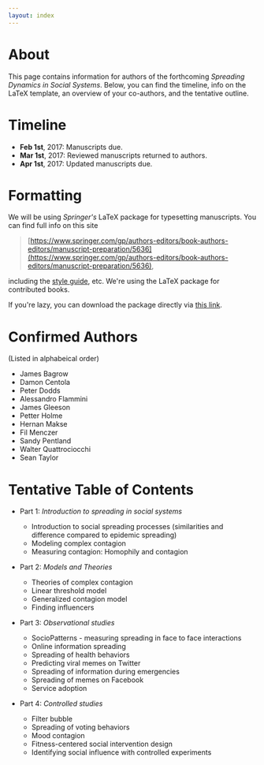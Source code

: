 ```yaml
---
layout: index
---
```


# About
This page contains information for authors of the forthcoming _Spreading Dynamics in Social Systems_. Below, you can find the timeline, info on the LaTeX template, an overview of your co-authors, and the tentative outline. 

# Timeline

* **Feb 1st**, 2017: Manuscripts due.
* **Mar 1st**, 2017: Reviewed manuscripts returned to authors.
* **Apr 1st**, 2017: Updated manuscripts due. 

# Formatting
We will be using _Springer's_ LaTeX package for typesetting manuscripts. You can find full info on this site

> [https://www.springer.com/gp/authors-editors/book-authors-editors/manuscript-preparation/5636](https://www.springer.com/gp/authors-editors/book-authors-editors/manuscript-preparation/5636),

including the [style guide](http://resource-cms.springer.com/springer-cms/rest/v1/content/990/data/v7/Manuscript+guidelines+for+English+books), etc. We're using the LaTeX package for contributed books. 

If you're lazy, you can download the package directly via [this link](http://resource-cms.springer.com/springer-cms/rest/v1/content/20568/data/v1/contributed+books).


# Confirmed Authors
(Listed in alphabeical order)

* James Bagrow
* Damon Centola
* Peter Dodds
* Alessandro Flammini
* James Gleeson
* Petter Holme
* Hernan Makse
* Fil Menczer
* Sandy Pentland
* Walter Quattrociocchi
* Sean Taylor

# Tentative Table of Contents

* Part 1: _Introduction to spreading in social systems_
  * Introduction to social spreading processes (similarities and difference compared to epidemic spreading)
  * Modeling complex contagion 
  * Measuring contagion: Homophily and contagion 

* Part 2: _Models and Theories_
  * Theories of complex contagion
  * Linear threshold model
  * Generalized contagion model
  * Finding influencers

* Part 3: _Observational studies_
  * SocioPatterns - measuring spreading in face to face interactions
  * Online information spreading
  * Spreading of health behaviors
  * Predicting viral memes on Twitter 
  * Spreading of information during emergencies
  * Spreading of memes on Facebook
  * Service adoption

* Part 4: _Controlled studies_
  * Filter bubble
  * Spreading of voting behaviors
  * Mood contagion
  * Fitness-centered social intervention design
  * Identifying social influence with controlled experiments
